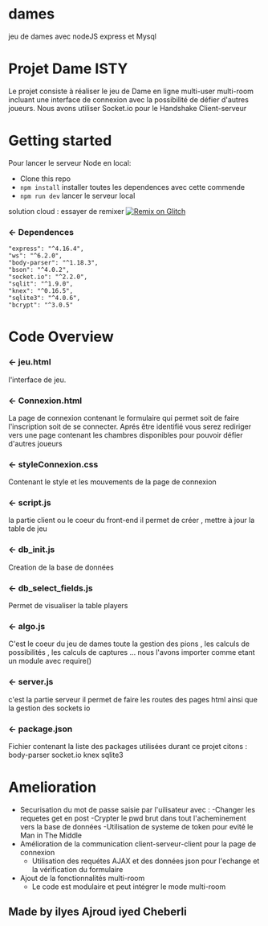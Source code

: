 # dames
jeu de dames avec nodeJS express et Mysql

Projet Dame ISTY 
=================
Le projet consiste à réaliser le jeu de Dame en ligne multi-user multi-room incluant une interface de connexion avec la possibilité
de défier d'autres joueurs.
Nous avons utiliser Socket.io pour le Handshake Client-serveur 
# Getting started

Pour lancer le serveur Node en local:

- Clone this repo
- `npm install` installer toutes les dependences avec cette commende
- `npm run dev` lancer le serveur local

solution cloud : essayer de remixer [![Remix on Glitch](https://cdn.glitch.com/2703baf2-b643-4da7-ab91-7ee2a2d00b5b%2Fremix-button.svg)](https://glitch.com/~3asba-3elasormek)

### ← Dependences 
    "express": "^4.16.4",
    "ws": "^6.2.0",
    "body-parser": "^1.18.3",
    "bson": "^4.0.2",
    "socket.io": "^2.2.0",
    "sqlit": "^1.9.0",
    "knex": "^0.16.5",
    "sqlite3": "^4.0.6",
    "bcrypt": "^3.0.5"

# Code Overview

### ← jeu.html
l'interface de jeu.

### ← Connexion.html
La page de connexion contenant le formulaire qui permet soit de faire l'inscription soit de se connecter.
Aprés être identifié vous serez rediriger vers une page contenant les chambres disponibles pour pouvoir
défier d'autres joueurs

### ← styleConnexion.css
Contenant le style et les mouvements de la page de connexion 

### ← script.js
la partie client ou le coeur du front-end
il permet de créer , mettre à jour la table de jeu

### ← db_init.js
Creation de la base de données 

### ← db_select_fields.js
Permet de visualiser la table players

### ← algo.js
C'est le coeur du jeu de dames toute la gestion des pions , les calculs de possibilités , les calculs de captures ...
nous l'avons importer comme etant un module avec require()

### ← server.js
c'est la partie serveur 
il permet de faire les routes des pages html ainsi que la gestion des sockets io 

### ← package.json
Fichier contenant la liste des packages utilisées durant ce projet citons : 
    body-parser
    socket.io
    knex
    sqlite3
# Amelioration 
* Securisation du mot de passe saisie par l'uilisateur avec : 
  -Changer les requetes get en post
  -Crypter le pwd brut dans tout l'acheminement vers la base de données 
  -Utilisation de systeme de token pour evité le Man in The Middle
* Amélioration de la communication client-serveur-client pour la page de connexion 
  - Utilisation des requétes AJAX et des données json pour l'echange et la vérification du formulaire 
* Ajout de la fonctionnalités multi-room
  - Le code est modulaire et peut intégrer le mode multi-room 
  


Made by  ilyes Ajroud iyed Cheberli
-------------------
